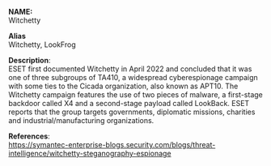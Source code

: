 **NAME:**  
Witchetty


**Alias**  
Witchetty, LookFrog


**Description**:   
ESET first documented Witchetty in April 2022 and concluded that it was one of three subgroups of TA410, a widespread cyberespionage campaign with some ties to the Cicada organization, also known as APT10. The Witchetty campaign features the use of two pieces of malware, a first-stage backdoor called X4 and a second-stage payload called LookBack. ESET reports that the group targets governments, diplomatic missions, charities and industrial/manufacturing organizations.


**References**:  
https://symantec-enterprise-blogs.security.com/blogs/threat-intelligence/witchetty-steganography-espionage
